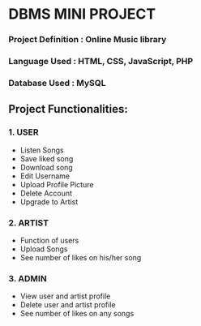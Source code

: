 # DBMS MINI PROJECT

### Project Definition : Online Music library

### Language Used      : HTML, CSS, JavaScript, PHP

### Database Used      : MySQL


## Project Functionalities:
### 1. USER
- Listen Songs
- Save liked song
- Download song
- Edit Username
- Upload Profile Picture
- Delete Account
- Upgrade to Artist
### 2. ARTIST
- Function of users
- Upload Songs
- See number of likes on his/her song
### 3. ADMIN
- View user and artist profile
- Delete user and artist profile
- See number of likes on any songs





